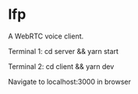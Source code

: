# lfp 
A WebRTC voice client.

Terminal 1:
cd server && yarn start

Terminal 2:
cd client && yarn dev

Navigate to localhost:3000 in browser
